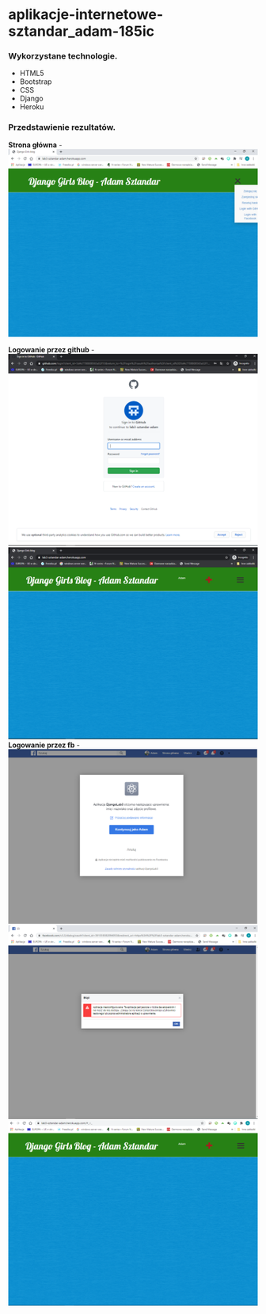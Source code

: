 # aplikacje-internetowe-sztandar_adam-185ic

### Wykorzystane technologie.
* HTML5
* Bootstrap
* CSS
* Django
* Heroku

### Przedstawienie rezultatów.
__Strona główna__ -
![Strona Główna](md_img/1.png)

__Logowanie przez github__ - 
![](md_img/2.png)
![](md_img/3.png)
__Logowanie przez fb__ - 
![](md_img/4.png)
![](md_img/5.png)
![](md_img/6.png)


